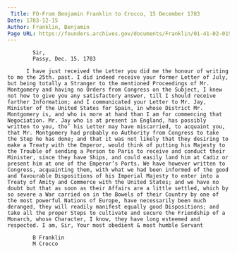 ```yaml
---
 Title: FO-From Benjamin Franklin to Crocco, 15 December 1783
Date: 1783-12-15
Author: Franklin, Benjamin
Page URL: https://founders.archives.gov/documents/Franklin/01-41-02-0197
---
```


          
            Sir,
            Passy, Dec. 15. 1783
          
          I have just received the Letter you did me the honour of writing to me the 25th. past. I did indeed receive your former Letter of July, but being totally a Stranger to the mentioned Proceedings of Mr. Montgomery and having no Orders from Congress on the Subject, I knew not how to give you any satisfactory answer, till I should receive farther Information; and I communicated your Letter to Mr. Jay, Minister of the United States for Spain, in whose District Mr. Montgomery is, and who is more at hand than I am for commencing that Negociation. Mr. Jay who is at present in England, has possibly written to you, tho’ his Letter may have miscarried, to acquaint you, that Mr. Montgomery had probably no Authority from Congress to take the Step he has done; and that it was not likely that they desiring to make a Treaty with the Emperor, would think of putting his Majesty to the Trouble of sending a Person to Paris to receive and conduct their Minister, since they have Ships, and could easily land him at Cadiz or present him at one of the Emperor’s Ports. We have however written to Congress, acquainting them, with what we had been informed of the good and favourable Dispositions of his Imperial Majesty to enter into a Treaty of Amity and Commerce with the United States; and we have no doubt but that as soon as their Affairs are a little settled, which by so severe a War carried on in the Bowels of their Country by one of the most powerful Nations of Europe, have necessarily been much deranged, they will readily manifest equally good Dispositions; and take all the proper Steps to cultivate and secure the Friendship of a Monarch, whose Character, I know, they have long esteemed and respected. I am, Sir, Your most obedient & most humble Servant
          
            B Franklin
            M Crocco
          
        
